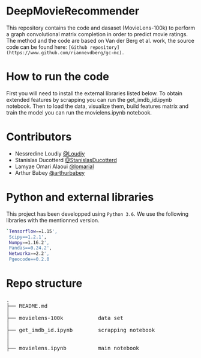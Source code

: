 # DeepMovieRecommender
This repository contains the code and dasaset (MovieLens-100k) to perform a graph convolutional matrix completion in order to predict movie ratings. The method and the code are based on Van der Berg et al. work, the source code can be found here: `[Github repository](https://www.github.com/riannevdberg/gc-mc).`



 # How to run the code
 
 First you will need to install the external libraries listed below. 
 To obtain extended features by scrapping you can run the get_imdb_id.ipynb notebook.
 Then to load the data, visualize them, build features matrix and train the model you can run the movielens.ipynb notebook.



 # Contributors

- Nessredine Loudiy [@Loudiy](https://github.com/Loudiy)
- Stanislas Ducotterd [@StanislasDucotterd](https://github.com/StanislasDucotterd)
- Lamyae Omari Alaoui [@lomarial](https://github.com/lomarial)
- Arthur Babey [@arthurbabey](https://github.com/arthurbabey)

 # Python and external libraries

This project has been developped using `Python 3.6`.
We use the following libraries with the mentionned version.

```bash
`Tensorflow==1.15', 
 Scipy==1.2.1', 
 Numpy==1.16.2', 
 Pandas==0.24.2',
 Networkx==2.2',
 Pgeocode==0.2.0
```

 
 
# Repo structure
<pre>
.
├── README.md                   
│                           
├── movielens-100k           data set
│                               
├── get_imdb_id.ipynb        scrapping notebook
│ 
│ 
├── movielens.ipynb          main notebook


  
   
</pre>
